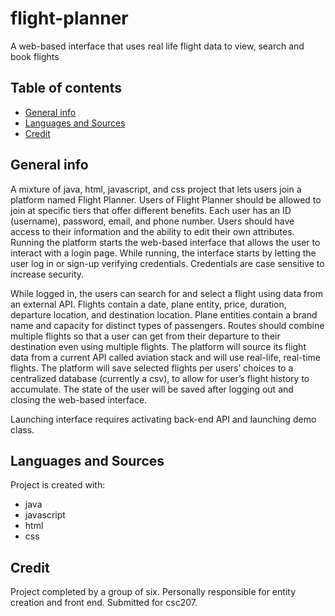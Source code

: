 # flight-planner
A web-based interface that uses real life flight data to view, search and book flights

## Table of contents
* [General info](#general-info)
* [Languages and Sources](#languages-and-sources)
* [Credit](#credit)

## General info
A mixture of java, html, javascript, and css project that lets users join a platform named Flight Planner. Users of Flight Planner should be allowed to join at specific tiers that offer different benefits. Each user has an ID (username), password, email, and phone number. Users should have access to their information and the ability to edit their own attributes. Running the platform starts the web-based interface that allows the user to interact with a login page. While running, the interface starts by letting the user log in or sign-up verifying credentials. Credentials are case sensitive to increase security.

While logged in, the users can search for and select a flight using data from an external API. Flights contain a date, plane entity, price, duration, departure location, and destination location. Plane entities contain a brand name and capacity for distinct types of passengers. Routes should combine multiple flights so that a user can get from their departure to their destination even using multiple flights. The platform will source its flight data from a current API called aviation stack and will use real-life, real-time flights. The platform will save selected flights per users’ choices to a centralized database (currently a csv), to allow for user’s flight history to accumulate. The state of the user will be saved after logging out and closing the web-based interface.
 
Launching interface requires activating back-end API and launching demo class.

## Languages and Sources
Project is created with:
* java
* javascript
* html
* css

## Credit
Project completed by a group of six. Personally responsible for entity creation and front end.
Submitted for csc207.
